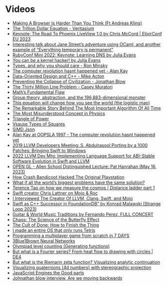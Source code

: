 # Videos

- [Making A Browser Is Harder Than You Think (Ft Andreas Kling)](https://youtu.be/z1Eq0xlVs3g?feature=shared&t=2574)
- [The Trillion Dollar Equation - Veritasium](https://www.youtube.com/watch?v=A5w-dEgIU1M)
- [Keynote: The Road To Phoenix LiveView 1.0 by Chris McCord | ElixirConf EU 
  2023](https://www.youtube.com/watch?v=FADQAnq0RpA)
- [Interesting talk about Jane Street’s adventure using OCaml, and another 
  example of “Everything temporary is permanent”](https://www.youtube.com/watch?v=gXdMFxGdako)
- [RubyConf Mini 2022: Keynote: Learning DNS by Julia Evans](https://www.youtube.com/watch?v=tsxjNsFu_2g)
- [You can be a kernel hacker! by Julia Evans](https://www.youtube.com/watch?v=0IQlpFWTFbM)
- [Types, and why you should care - Ron Minsky](https://www.youtube.com/watch?v=yVuEPwNuCHw)
- [The computer revolution hasnt happened yet - Alan Kay](https://www.youtube.com/watch?v=oKg1hTOQXoY)
- [Data-Oriented Design and C++ - Mike Acton](https://www.youtube.com/watch?v=rX0ItVEVjHc)
- [Preventing the Collapse of Civilization - Jonathan Blow](https://www.youtube.com/watch?v=ZSRHeXYDLko)
- [The Thirty Million Line Problem - Casey Muratori](https://www.youtube.com/watch?v=kZRE7HIO3vk)
- [Math’s Fundamental Flaw](https://www.youtube.com/watch?v=HeQX2HjkcNo)
- [Group theory, abstraction, and the 196,883-dimensional monster](https://www.youtube.com/watch?v=mH0oCDa74tE)
- [This equation will change how you see the world (the logistic map)](https://www.youtube.com/watch?v=ovJcsL7vyrk)
- [The Remarkable Story Behind The Most Important Algorithm Of All Time](https://www.youtube.com/watch?v=nmgFG7PUHfo)
- [The Most Misunderstood Concept in Physics](https://www.youtube.com/watch?v=DxL2HoqLbyA)
- [Triangle of Power](https://youtu.be/sULa9Lc4pck?feature=shared)
- [Vsause Types of Squares](https://www.youtube.com/shorts/asTywgpiSkQ)
- [SiMD Json](https://www.youtube.com/watch?v=wlvKAT7SZIQ)
- [Alan Kay at OOPSLA 1997 - The computer revolution hasnt happened yet](https://www.youtube.com/watch?v=oKg1hTOQXoY)
- [2019 LLVM Developers Meeting: S. Abdulrasool Porting by a 1000 Patches: 
  Bringing Swift to Windows](https://www.youtube.com/watch?v=Zjlxa1NIfJc&t=1s)
- [2022 LLVM Dev Mtg: Implementing Language Support for ABI-Stable Software 
  Evolution in Swift and LLVM](https://www.youtube.com/watch?v=MgPBetJWkmc)
- [OPEN GL - Allen School Distinguished Lecture: Pat Hanrahan (May 16, 2023)](https://www.youtube.com/watch?v=uL4H1ct_-dI)
- [How Crash Bandicoot Hacked The Original Playstation](https://www.youtube.com/watch?v=izxXGuVL21o)
- [What if all the world’s biggest problems have the same solution?](https://youtu.be/P_fHJIYENdI)
- [Terence Tao on how we measure the cosmos | Distance ladder part 1](https://youtu.be/YdOXS_9_P4U)
- [Swift creator Chris Lattner on Mojo & Roc](https://youtu.be/ENviIxDTmUA)
- [I Interviewed The Creator Of LLVM, Clang, Swift, and Mojo](https://youtu.be/ovYbgbrQ-v8)
- [Swift as C++ Successor in FoundationDB” by Konrad Malawski (Strange Loop 
  2023)](https://youtu.be/ZQc9-seU-5k)
- [Guitar & World Music Traditions by Fernando Perez, FULL CONCERT](https://youtu.be/dE2pVWDOkq8)
- [Chaos: The Science of the Butterfly Effect](https://youtu.be/fDek6cYijxI)
- [The Cult of Done: How to Finish the Thing](https://youtu.be/bJQj1uKtnus)
- [I made an entire OS that only runs Tetris](https://youtu.be/FaILnmUYS_U)
- [Programming a multiplayer game from scratch in 7 DAYS](https://youtu.be/b5ovU9xeQ7c)
- [3Blue1Brown Neural Networks](https://www.youtube.com/watch?v=aircAruvnKk&list=PLZHQObOWTQDNU6R1_67000Dx_ZCJB-3pi)
- [Olympiad level counting (Generating functions)](https://youtu.be/bOXCLR3Wric)
- [But what is a Fourier series? From heat flow to drawing with circles | DE4](https://youtu.be/r6sGWTCMz2k)
- [But what is the Riemann zeta function? Visualizing analytic continuation](https://youtu.be/sD0NjbwqlYw)
- [Visualizing quaternions (4d numbers) with stereographic projection](https://youtu.be/d4EgbgTm0Bg)
- [JavaScript Engines the Good parts](https://www.youtube.com/watch?v=5nmpokoRaZI)
- [Johnathan blow interview, Are we moving backwards](https://podcasts.apple.com/us/podcast/full-time-game-dev/id1729875867?i=1000678929844)
